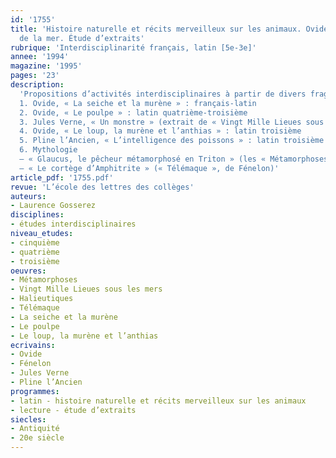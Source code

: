```yaml
---
id: '1755'
title: 'Histoire naturelle et récits merveilleux sur les animaux. Ovide et les merveilles
  de la mer. Étude d’extraits'
rubrique: 'Interdisciplinarité français, latin [5e-3e]'
annee: '1994'
magazine: '1995'
pages: '23'
description: 
  'Propositions d’activités interdisciplinaires à partir de divers fragments sur le thème de la mer…
  1. Ovide, « La seiche et la murène » : français-latin
  2. Ovide, « Le poulpe » : latin quatrième-troisième
  3. Jules Verne, « Un monstre » (extrait de « Vingt Mille Lieues sous les mers ») : lecture expliquée en quatrième-troisième
  4. Ovide, « Le loup, la murène et l’anthias » : latin troisième
  5. Pline l’Ancien, « L’intelligence des poissons » : latin troisième
  6. Mythologie
  – « Glaucus, le pêcheur métamorphosé en Triton » (les « Métamorphoses », d’Ovide)
  – « Le cortège d’Amphitrite » (« Télémaque », de Fénelon)'
article_pdf: '1755.pdf'
revue: 'L’école des lettres des collèges'
auteurs:
- Laurence Gosserez
disciplines:
- études interdisciplinaires
niveau_etudes:
- cinquième
- quatrième
- troisième
oeuvres:
- Métamorphoses
- Vingt Mille Lieues sous les mers
- Halieutiques
- Télémaque
- La seiche et la murène
- Le poulpe
- Le loup, la murène et l’anthias
ecrivains:
- Ovide
- Fénelon
- Jules Verne
- Pline l’Ancien
programmes:
- latin - histoire naturelle et récits merveilleux sur les animaux
- lecture - étude d’extraits
siecles:
- Antiquité
- 20e siècle
---
```

